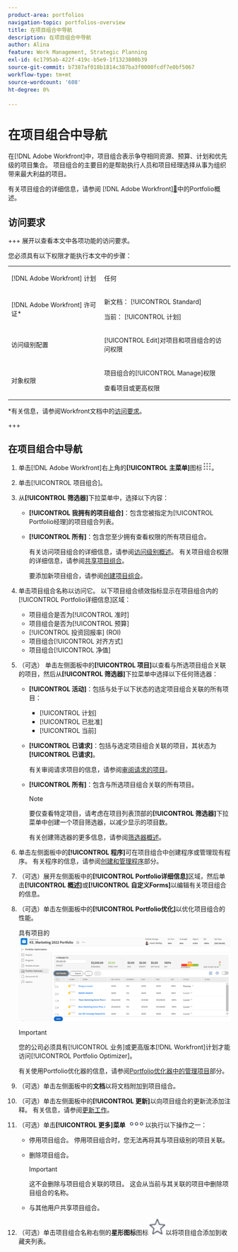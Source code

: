 ```yaml
---
product-area: portfolios
navigation-topic: portfolios-overview
title: 在项目组合中导航
description: 在项目组合中导航
author: Alina
feature: Work Management, Strategic Planning
exl-id: 6c1795ab-422f-419c-b5e9-1f1323800b39
source-git-commit: b7387af018b1814c387ba3f0000fcdf7e0bf5067
workflow-type: tm+mt
source-wordcount: '608'
ht-degree: 0%

---
```


# 在项目组合中导航

<!--
<p data-mc-conditions="QuicksilverOrClassic.Draft mode">(NOTE: This article will need to be further revised and maybe merged into Understanding Portfolios?! (other?!).)</p>
-->

在[!DNL Adobe Workfront]中，项目组合表示争夺相同资源、预算、计划和优先级的项目集合。 项目组合的主要目的是帮助执行人员和项目经理选择从事为组织带来最大利益的项目。

有关项目组合的详细信息，请参阅 [!DNL Adobe Workfront][&#128279;](../../../manage-work/portfolios/portfolios-overview/portfolio-overview.md)中的Portfolio概述。

## 访问要求


+++ 展开以查看本文中各项功能的访问要求。

您必须具有以下权限才能执行本文中的步骤：

<table style="table-layout:auto"> 
 <col> 
 <col> 
 <tbody> 
  <tr> 
   <td role="rowheader">[!DNL Adobe Workfront] 计划</td> 
   <td> <p>任何 </p> </td> 
  </tr> 
  <tr> 
   <td role="rowheader">[!DNL Adobe Workfront] 许可证*</td> 
   <td> <p>新文档： [!UICONTROL Standard] </p>
   <p>当前： [!UICONTROL 计划] </p> </td> 
  </tr> 
  <tr> 
   <td role="rowheader">访问级别配置</td> 
   <td> <p>[!UICONTROL Edit]对项目和项目组合的访问权限</p>  </td> 
  </tr> 
  <tr> 
   <td role="rowheader">对象权限</td> 
   <td> <p>项目组合的[!UICONTROL Manage]权限</p> <p>查看项目或更高权限</p>  </td> 
  </tr> 
 </tbody> 
</table>

*有关信息，请参阅Workfront文档中的[访问要求](/help/quicksilver/administration-and-setup/add-users/access-levels-and-object-permissions/access-level-requirements-in-documentation.md)。

+++

## 在项目组合中导航

1. 单击[!DNL Adobe Workfront]右上角的&#x200B;**[!UICONTROL 主菜单]**&#x200B;图标![主菜单](assets/main-menu-icon.png)。

1. 单击[!UICONTROL 项目组合]。
1. 从&#x200B;**[!UICONTROL 筛选器]**&#x200B;下拉菜单中，选择以下内容：

   * **[!UICONTROL 我拥有的项目组合]**：包含您被指定为[!UICONTROL Portfolio经理]的项目组合列表。
   * **[!UICONTROL 所有]**：包含您至少拥有查看权限的所有项目组合。

     有关访问项目组合的详细信息，请参阅[访问级别概述](../../../administration-and-setup/add-users/access-levels-and-object-permissions/access-levels-overview.md)。
有关项目组合权限的详细信息，请参阅[共享项目组合](../../../workfront-basics/grant-and-request-access-to-objects/share-a-portfolio.md)。

     要添加新项目组合，请参阅[创建项目组合](../../../manage-work/portfolios/create-and-manage-portfolios/create-portfolios.md)。

1. 单击项目组合名称以访问它。
以下项目组合绩效指标显示在项目组合内的[!UICONTROL Portfolio详细信息]区域：

   * 项目组合是否为[!UICONTROL 准时]
   * 项目组合是否为[!UICONTROL 预算]
   * [!UICONTROL 投资回报率] (ROI)
   * 项目组合[!UICONTROL 对齐方式]
   * 项目组合[!UICONTROL 净值]

1. （可选）   单击左侧面板中的&#x200B;**[!UICONTROL 项目]**&#x200B;以查看与所选项目组合关联的项目，然后从&#x200B;**[!UICONTROL 筛选器]**&#x200B;下拉菜单中选择以下任何筛选器：

   * **[!UICONTROL 活动]**：包括与处于以下状态的选定项目组合关联的所有项目：

      * [!UICONTROL 计划]
      * [!UICONTROL 已批准]
      * [!UICONTROL 当前]
   * **[!UICONTROL 已请求]**：包括与选定项目组合关联的项目，其状态为&#x200B;**[!UICONTROL 已请求]**。

     有关审阅请求项目的信息，请参阅[审阅请求的项目](../../../manage-work/portfolios/create-and-manage-portfolios/review-requested-projects.md)。

   * **[!UICONTROL 所有]**：包含与所选项目组合关联的所有项目。

     >[!NOTE]
     >
     >要仅查看特定项目，请考虑在项目列表顶部的&#x200B;**[!UICONTROL 筛选器]**&#x200B;下拉菜单中创建一个项目筛选器，以减少显示的项目数。

     有关创建筛选器的更多信息，请参阅[筛选器概述](../../../reports-and-dashboards/reports/reporting-elements/filters-overview.md)。


1. 单击左侧面板中的&#x200B;**[!UICONTROL 程序]**&#x200B;可在项目组合中创建程序或管理现有程序。
有关程序的信息，请参阅[创建和管理程序](../../../manage-work/portfolios/create-and-manage-programs/create-and-manage-programs.md)部分。

1. （可选）展开左侧面板中的&#x200B;**[!UICONTROL Portfolio详细信息]**&#x200B;区域，然后单击&#x200B;**[!UICONTROL 概述]**&#x200B;或&#x200B;**[!UICONTROL 自定义Forms]**&#x200B;以编辑有关项目组合的信息。

1. （可选）单击左侧面板中的&#x200B;**[!UICONTROL Portfolio优化]**&#x200B;以优化项目组合的性能。

   具有项目的![Portfolio优化器](assets/portfolio-optimizer-with-projects-nwe-350x89.png)

   >[!IMPORTANT]
   >
   >您的公司必须具有[!UICONTROL 业务]或更高版本[!DNL Workfront]计划才能访问[!UICONTROL Portfolio Optimizer]。

   有关使用Portfolio优化器的信息，请参阅[Portfolio优化器中的管理项目](../../../manage-work/portfolios/portfolio-optimizer/manage-projects-in-portfolio-optimizer.md)部分。

1. （可选）单击左侧面板中的&#x200B;**文档**&#x200B;以将文档附加到项目组合。
1. （可选）单击左侧面板中的&#x200B;**[!UICONTROL 更新]**&#x200B;以向项目组合的更新流添加注释。 有关信息，请参阅[更新工作](../../../workfront-basics/updating-work-items-and-viewing-updates/update-work.md)。
1. （可选）单击&#x200B;**[!UICONTROL 更多]菜单** ![更多菜单](assets/qs-more-icon-on-an-object.png)以执行以下操作之一：

   * 停用项目组合。 停用项目组合时，您无法再将其与项目级别的项目关联。
   * 删除项目组合。

     >[!IMPORTANT]
     >
     >这不会删除与项目组合关联的项目。 这会从当前与其关联的项目中删除项目组合的名称。

   * 与其他用户共享项目组合。

1. （可选）单击项目组合名称右侧的&#x200B;**星形图标**&#x200B;图标![星形图标](assets/qs-star-icon-favorites-39x38.png)以将项目组合添加到收藏夹列表。
